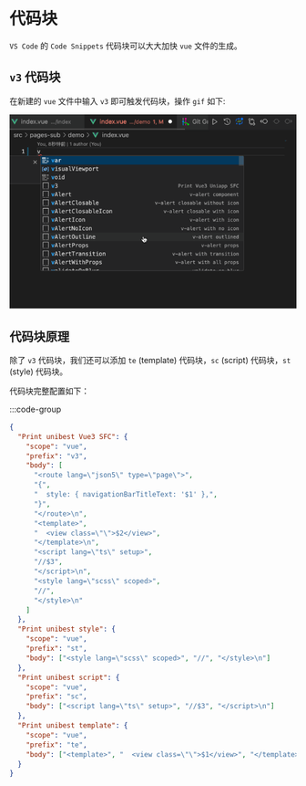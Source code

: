 # 代码块

`VS Code` 的 `Code Snippets` 代码块可以大大加快 `vue` 文件的生成。

## `v3` 代码块

在新建的 `vue` 文件中输入 `v3` 即可触发代码块，操作 `gif` 如下:

![snippets3](./gifs/snippets3.gif)

## 代码块原理

除了 `v3` 代码块，我们还可以添加 `te` (template) 代码块，`sc` (script) 代码块，`st` (style) 代码块。

代码块完整配置如下：

:::code-group

```json [.vscode/vue3.code-snippets]
{
  "Print unibest Vue3 SFC": {
    "scope": "vue",
    "prefix": "v3",
    "body": [
      "<route lang=\"json5\" type=\"page\">",
      "{",
      "  style: { navigationBarTitleText: '$1' },",
      "}",
      "</route>\n",
      "<template>",
      "  <view class=\"\">$2</view>",
      "</template>\n",
      "<script lang=\"ts\" setup>",
      "//$3",
      "</script>\n",
      "<style lang=\"scss\" scoped>",
      "//",
      "</style>\n"
    ]
  },
  "Print unibest style": {
    "scope": "vue",
    "prefix": "st",
    "body": ["<style lang=\"scss\" scoped>", "//", "</style>\n"]
  },
  "Print unibest script": {
    "scope": "vue",
    "prefix": "sc",
    "body": ["<script lang=\"ts\" setup>", "//$3", "</script>\n"]
  },
  "Print unibest template": {
    "scope": "vue",
    "prefix": "te",
    "body": ["<template>", "  <view class=\"\">$1</view>", "</template>\n"]
  }
}
```
